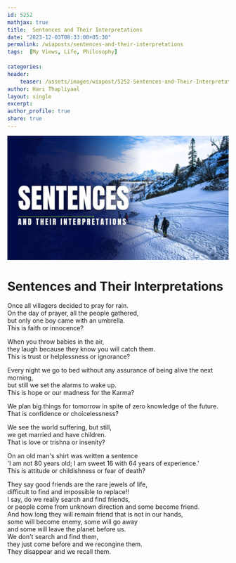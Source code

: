 ```yaml
---        
id: 5252       
mathjax: true        
title:  Sentences and Their Interpretations          
date: "2023-12-03T08:33:00+05:30"        
permalink: /wiaposts/sentences-and-their-interpretations        
tags:  [My Views, Life, Philosophy]         
        
categories:        
header:        
    teaser: /assets/images/wiapost/5252-Sentences-and-Their-Interpretations.jpg        
author: Hari Thapliyaal        
layout: single        
excerpt:        
author_profile: true        
share: true        
---   
```


![Sentences and Their Interpretations](/assets/images/wiapost/5252-Sentences-and-Their-Interpretations.jpg)

# Sentences and Their Interpretations   
   
Once all villagers decided to pray for rain.    
On the day of prayer, all the people gathered,    
but only one boy came with an umbrella.       
This is faith or innocence?   
   
When you throw babies in the air,    
they laugh because they know you will catch them.      
This is trust or helplessness or ignorance?   
   
Every night we go to bed without any assurance of being alive the next morning,    
but still we set the alarms to wake up.       
This is hope or our madness for the Karma?   
   
We plan big things for tomorrow in spite of zero knowledge of the future.    
That is confidence or choicelessness?   
   
We see the world suffering, but still,    
we get married and have children.    
That is love or trishna or insenity?   
   
On an old man's shirt was written a sentence    
'I am not 80 years old; I am sweet 16 with 64 years of experience.'    
This is attitude or childishness or fear of death?   
   
They say good friends are the rare jewels of life,    
difficult to find and impossible to replace!!    
I say, do we really search and find friends,    
or people come from unknown direction and some become friend.    
And how long they will remain friend that is not in our hands,    
some will become enemy, some will go away    
and some will leave the planet before us.   
We don't search and find them,   
they just come before and we recongine them.   
They disappear and we recall them.   
   
